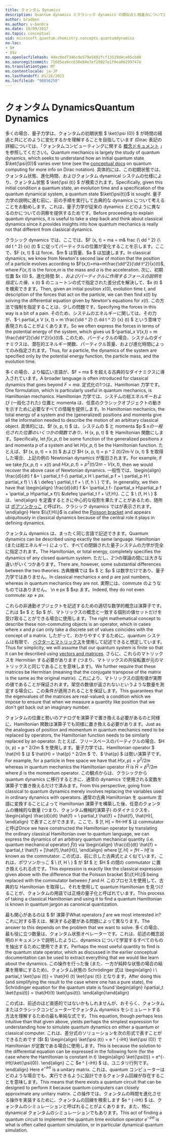 ```yaml
---
title: クォンタム Dynamics
description: Quantum dynamics とクラシック dynamics の類似点と相違点について説明します。
author: bradben
ms.author: v-benbra
ms.date: 10/09/2017
ms.topic: conceptual
uid: microsoft.quantum.chemistry.concepts.quantumdynamics
no-loc:
- Q#
- $$v
ms.openlocfilehash: 4dec0ed7346cde579e5692fcf13519d4ce05cb00
ms.sourcegitcommit: 71605ea9cc630e84e7ef29027e1f0ea06299747e
ms.translationtype: MT
ms.contentlocale: ja-JP
ms.lasthandoff: 01/26/2021
ms.locfileid: "98856258"
---
```

# <a name="quantum-dynamics"></a><span data-ttu-id="dd0ed-103">クォンタム Dynamics</span><span class="sxs-lookup"><span data-stu-id="dd0ed-103">Quantum Dynamics</span></span>

<span data-ttu-id="dd0ed-104">多くの場合、量子力学は、クォンタムの初期状態 $ \ket{\psi (0)} $ が時間の経過と共にどのように変化するかを理解することを目指しています (Dirac 表記の詳細については、「クォンタムコンピューティングに関する [概念ドキュメント](xref:microsoft.quantum.concepts.dirac) 」を参照してください)。</span><span class="sxs-lookup"><span data-stu-id="dd0ed-104">Quantum mechanics is largely the study of quantum dynamics, which seeks to understand how an initial quantum state $\ket{\psi(0)}$ varies over time (see the [conceptual docs](xref:microsoft.quantum.concepts.dirac) on quantum computing for more info on Dirac notation).</span></span>
<span data-ttu-id="dd0ed-105">具体的には、この初期状態では、クォンタム状態、進化時間、およびクォンタム dynamical システムの仕様により、クォンタム状態 $ \ket{\psi (t)} $ が検索されます。</span><span class="sxs-lookup"><span data-stu-id="dd0ed-105">Specifically, given this initial condition a quantum state, an evolution time and a specification of the quantum dynamical system, a quantum state $\ket{\psi(t)}$ is sought.</span></span>
<span data-ttu-id="dd0ed-106">量子力学の説明に進む前に、前の手順を実行して古典的な dynamics について考えることをお勧めします。これは、量子力学が従来の dynamics とどのように異なるのかについての洞察を提供するためです。</span><span class="sxs-lookup"><span data-stu-id="dd0ed-106">Before proceeding to explain quantum dynamics, it is useful to take a step back and think about classical dynamics since it provides insights into how quantum mechanics is really not that different from classical dynamics.</span></span>

<span data-ttu-id="dd0ed-107">クラシック dynamics では、ここでは、$F (x, t) = ma = m& frac {\ dd ^ 2} {\ dd t ^ 2} {x} (t) $ に従ってパーティクルの位置が変化することを示します。ここで、$F (x, t) $ は force、$m $ は質量、$a $ は加速します。</span><span class="sxs-lookup"><span data-stu-id="dd0ed-107">In classical dynamics, we know from Newton's second law of motion that the position of a particle evolves according to $F(x,t)=ma=m\frac{\dd^2}{\dd t^2}{x}(t)$, where $F(x,t)$ is the force,$m$ is the mass and $a$ is the acceleration.</span></span>
<span data-ttu-id="dd0ed-108">次に、初期位置 $x (0) $、進化時間 $t $、およびパーティクルに作用するフォースの説明を指定した後、$x (t) $ のニュートンの式で指定された差分式を解決して、$x (t) $ を検索できます。</span><span class="sxs-lookup"><span data-stu-id="dd0ed-108">Then, given an initial position $x(0)$, evolution time $t$, and description of the forces that act on the particle, we can then find $x(t)$ by solving the differential equation given by Newton's equations for $x(t)$.</span></span>
<span data-ttu-id="dd0ed-109">この方法で強制を指定することは、少しの問題です。</span><span class="sxs-lookup"><span data-stu-id="dd0ed-109">Specifying the forces in this way is a bit of a pain.</span></span>
<span data-ttu-id="dd0ed-110">そのため、システムのエネルギーに関しては、その力が、$-\ partial_x V (x, t) = m \frac{\dd ^ 2} {\ dd t ^ 2} {x} (t) $ という意味で表現されることがよくあります。</span><span class="sxs-lookup"><span data-stu-id="dd0ed-110">So we often express the forces in terms of the potential energy of the system, which gives us $-\partial_x V(x,t) = m \frac{\dd^2}{\dd t^2}{x}(t)$.</span></span>
<span data-ttu-id="dd0ed-111">このため、パーティクルの場合、システムのダイナミクスは、潜在的エネルギー関数、パーティクル質量、および進化時間によってのみ指定されます。</span><span class="sxs-lookup"><span data-stu-id="dd0ed-111">Thus, for a particle, the dynamics of the system are specified only by the potential energy function, the particle mass, and the evolution time.</span></span>

<span data-ttu-id="dd0ed-112">多くの場合、より幅広い言語が、$F = ma $ を超える古典的なダイナミクスに導入されています。</span><span class="sxs-lookup"><span data-stu-id="dd0ed-112">A broader language is often introduced for classical dynamics that goes beyond $F=ma$.</span></span>
<span data-ttu-id="dd0ed-113">定式化の1つは、Hamiltonian 力学です。</span><span class="sxs-lookup"><span data-stu-id="dd0ed-113">One formulation, which is particularly useful in quantum mechanics, is Hamiltonian mechanics.</span></span>
<span data-ttu-id="dd0ed-114">Hamiltonian 力学では、システムの総エネルギーおよび (一般化された) 位置と momenta は、任意のクラシックオブジェクトの動きを示すために必要なすべての情報を提供します。</span><span class="sxs-lookup"><span data-stu-id="dd0ed-114">In Hamiltonian mechanics, the total energy of a system and the (generalized) positions and momenta give all the information needed to describe the motion of an arbitrary classical object.</span></span>
<span data-ttu-id="dd0ed-115">具体的には、$f (x, p, t) $ は、システムの $ と momenta $p $ $x の一般化された位置のいくつかの関数であり、$H (x, p, t) $ を Hamiltonian 関数にします。</span><span class="sxs-lookup"><span data-stu-id="dd0ed-115">Specifically, let $f(x,p,t)$ be some function of the generalized positions $x$ and momenta $p$ of a system and let $H(x,p,t)$ be the Hamiltonian function.</span></span>
<span data-ttu-id="dd0ed-116">たとえば、$f (x, p, t) = x (t) $ および $H (x, p, t) = p ^ 2 (t)/2m-V (x, t) $ を取得した場合、上記の例の Newtonian dynamics が復旧されます。</span><span class="sxs-lookup"><span data-stu-id="dd0ed-116">For example, if we take $f(x,p,t)= x(t)$ and $H(x,p,t)=p^2(t)/2m - V(x,t)$, then we would recover the above case of Newtonian dynamics.</span></span>
<span data-ttu-id="dd0ed-117">一般性では、\begin{align} \frac{d}{dt} f &= \ partial_t f-(\ partial_x H \ partial_p f + \ partial_p H \ partial_x f) \\ \\ & \ defeq \ partial_t f + \\ {f, h \\ } です。</span><span class="sxs-lookup"><span data-stu-id="dd0ed-117">In generality, we then have that \begin{align} \frac{d}{dt} f &= \partial_t f- (\partial_x H\partial_p f + \partial_p H\partial_x f)\\\\ &\defeq \partial_t f + \\{f,H\\}.</span></span>
<span data-ttu-id="dd0ed-118">ここ $ \\ {f, H \\ } $ は、\end{align} を定義するときに中心的な役割を果たすことがあるため、随所は [ポアソンかっこ](https://en.wikipedia.org/wiki/Poisson_bracket) と呼ばれ、クラシック dynamics ではが表示されます。</span><span class="sxs-lookup"><span data-stu-id="dd0ed-118">\end{align} Here $\\{f,H\\}$ is called the [Poisson bracket](https://en.wikipedia.org/wiki/Poisson_bracket) and appears ubiquitously in classical dynamics because of the central role it plays in defining dynamics.</span></span>

<span data-ttu-id="dd0ed-119">クォンタム dynamics は、まったく同じ言語で記述できます。</span><span class="sxs-lookup"><span data-stu-id="dd0ed-119">Quantum dynamics can be described using exactly the same language.</span></span>
<span data-ttu-id="dd0ed-120">Hamiltonian (または総エネルギー) によって、すべての閉鎖された量子システムの力学が完全に指定されます。</span><span class="sxs-lookup"><span data-stu-id="dd0ed-120">The Hamiltonian, or total energy, completely specifies the dynamics of any closed quantum system.</span></span>
<span data-ttu-id="dd0ed-121">ただし、2つの理論の間には大きな違いがいくつかあります。</span><span class="sxs-lookup"><span data-stu-id="dd0ed-121">There are, however, some substantial differences between the two theories.</span></span>
<span data-ttu-id="dd0ed-122">古典機構では $x $ と $p $ は数字だけであり、量子力学ではありません。</span><span class="sxs-lookup"><span data-stu-id="dd0ed-122">In classical mechanics $x$ and $p$ are just numbers, whereas in quantum mechanics they are not.</span></span>
<span data-ttu-id="dd0ed-123">実際には、commute のようなものではありません。 \n e px $ $xp ます。</span><span class="sxs-lookup"><span data-stu-id="dd0ed-123">Indeed, they do not even commute: $xp \ne px$.</span></span>

<span data-ttu-id="dd0ed-124">これらの非通勤オブジェクトを記述するための適切な数学的概念は演算子です。これは $x $ と $p $ が、マトリックスの概念と一致する個別の値セットだけを受け取ることができる場合に使用します。</span><span class="sxs-lookup"><span data-stu-id="dd0ed-124">The right mathematical concept to describe these non-commuting objects is an operator, which in cases where $x$ and $p$ can only take a discrete set of values coincides with the concept of a matrix.</span></span>
<span data-ttu-id="dd0ed-125">したがって、わかりやすくするために、quantum システムは有限で、 [ベクターとマトリックス](xref:microsoft.quantum.concepts.vectors)を使用して記述できると想定しています。</span><span class="sxs-lookup"><span data-stu-id="dd0ed-125">Thus for simplicity, we will assume that our quantum system is finite so that it can be described using [vectors and matrices](xref:microsoft.quantum.concepts.vectors).</span></span>
<span data-ttu-id="dd0ed-126">さらに、これらのマトリックスを Hermitian する必要があります (つまり、マトリックスの共役転置が元のマトリックスと同じであることを意味します)。</span><span class="sxs-lookup"><span data-stu-id="dd0ed-126">We further require that these matrices be Hermitian (meaning that the conjugate transpose of the matrix is the same as the original matrix).</span></span>
<span data-ttu-id="dd0ed-127">これにより、マトリックスの固有値が実際の値であることが保証されます。架空の数値が返されないというような数量を測定する場合に、この条件が適用されることを保証します。</span><span class="sxs-lookup"><span data-stu-id="dd0ed-127">This guarantees that the eigenvalues of the matrices are real-valued; a condition which we impose to ensure that when we measure a quantity like position that we don't get back out an imaginary number.</span></span>

<span data-ttu-id="dd0ed-128">クォンタムの位置と勢いのアナログを演算子で置き換える必要があるのと同様に、Hamiltonian 関数は演算子でも同様に置き換える必要があります。</span><span class="sxs-lookup"><span data-stu-id="dd0ed-128">Just as the analogues of position and momentum in quantum mechanics need to be replaced by operators, the Hamiltonian function needs to be similarly replaced by an operator.</span></span>
<span data-ttu-id="dd0ed-129">たとえば、フリースペースのパーティクルの場合、$H (x, p) = p ^ 2/2m $ を使用します。量子力学では、Hamiltonian operator $ \hat{H} $ は $ \hat{H} = \hat{p} ^ 2/2m $ で、$ \hat{p} $ は勢い演算子です。</span><span class="sxs-lookup"><span data-stu-id="dd0ed-129">For example, for a particle in free space we have that $H(x,p) = p^2/2m$ whereas in quantum mechanics the Hamiltonian operator $\hat{H}$ is $\hat{H}= \hat{p}^2/2m$ where $\hat{p}$ is the momentum operator.</span></span>
<span data-ttu-id="dd0ed-130">この観点からは、クラシックから quantum dynamics に移行するときに、通常の dynamics で使用される変数を演算子で置き換えるだけで済みます。</span><span class="sxs-lookup"><span data-stu-id="dd0ed-130">From this perspective, going from classical to quantum dynamics merely involves replacing the variables used in ordinary dynamics with operators.</span></span>
<span data-ttu-id="dd0ed-131">通常の古典 Hamiltonian を quantum 言語に変換することによって Hamiltonian 演算子を構築した後、任意のクォンタムの機械的な数量 (つまり、クォンタム機械的演算子) のダイナミクスを、\begin{align} \frac{d}{dt} \hat{f} = \ partial_t \hat{f} + [\hat{f}, \hat{H}], \end{align} で表すことができます。ここで、$ [f, H] = fH-Hf $ は commutator と呼ば</span><span class="sxs-lookup"><span data-stu-id="dd0ed-131">Once we have constructed the Hamiltonian operator by translating the ordinary classical Hamiltonian over to quantum language, we can express the dynamics of an arbitrary quantum mechanical quantity (i.e. quantum mechanical operator) $\hat{f}(t)$ via \begin{align} \frac{d}{dt} \hat{f} = \partial_t \hat{f} + [\hat{f},\hat{H}], \end{align} where $[f,H] = fH -Hf$ is known as the commutator.</span></span>
<span data-ttu-id="dd0ed-132">この式は、前に示した古典式とよく似ています。これは、ポワソンかっこ $ \\ {f, H \\ } $ が $f $ と $H $ の間の commutator に置き換えられる点です。</span><span class="sxs-lookup"><span data-stu-id="dd0ed-132">This expression is exactly like the classical expression given above with the difference that the Poisson bracket $\\{f,H\\}$ being replaced with the commutator between $f$ and $H$.</span></span>
<span data-ttu-id="dd0ed-133">このプロセスを使用して、古典的な Hamiltonian を取得し、それを使用して quantum Hamiltonian を見つけることが、クォンタムの用語では正規の量子化と呼ばれています。</span><span class="sxs-lookup"><span data-stu-id="dd0ed-133">This process of taking a classical Hamiltonian and using it to find a quantum Hamiltonian is known in quantum jargon as canonical quantization.</span></span>

<span data-ttu-id="dd0ed-134">最も関心があるのは $ $f 演算子</span><span class="sxs-lookup"><span data-stu-id="dd0ed-134">What operators $f$ are we most interested in?</span></span>  <span data-ttu-id="dd0ed-135">これに対する答えは、解決する必要がある問題によって異なります。</span><span class="sxs-lookup"><span data-stu-id="dd0ed-135">The answer to this depends on the problem that we want to solve.</span></span>
<span data-ttu-id="dd0ed-136">多くの場合、最も役に立つ数量は、クォンタム状態オペレーターです。これは、前述の概念説明のドキュメントで説明したように、dynamics について学習するすべてのものを抽出するために使用できます。</span><span class="sxs-lookup"><span data-stu-id="dd0ed-136">Perhaps the most useful quantity to find is the quantum state operator, which as discussed in the earlier conceptual documentation can be used to extract everything that we would like learn about the dynamics.</span></span>
<span data-ttu-id="dd0ed-137">この操作を行った後 (また、一方が純粋な状態の場合の結果を簡単にするため)、クォンタム状態の Schrödinger 式は \begin{align} i \ partial_t \ket{\psi (t)} = \hat{H} (t) \ket{\psi (t)} となります。</span><span class="sxs-lookup"><span data-stu-id="dd0ed-137">After doing this (and simplifying the result to the case where one has a pure state), the Schrödinger equation for the quantum state is found \begin{align} i\partial_t \ket{\psi(t)} = \hat{H}(t) \ket{\psi(t)}.</span></span>
<span data-ttu-id="dd0ed-138">\end{align}</span><span class="sxs-lookup"><span data-stu-id="dd0ed-138">\end{align}</span></span>

<span data-ttu-id="dd0ed-139">この式は、前述のほど直感的ではないかもしれませんが、おそらく、クォンタムまたはクラシックコンピューターでクォンタム dynamics をシミュレートする方法を理解するための最も単純な式です。</span><span class="sxs-lookup"><span data-stu-id="dd0ed-139">This equation, though perhaps less intuitive than that given above, yields perhaps the simplest expression for understanding how to simulate quantum dynamics on either a quantum or classical computer.</span></span>
<span data-ttu-id="dd0ed-140">これは、差分式のソリューションを次の形式で表すことができるためです ($t $) \begin{align} \ket{\psi (t)} = e ^ {-iHt} \ket{\psi (0)} で Hamiltonian が定数である場合に使用します。</span><span class="sxs-lookup"><span data-stu-id="dd0ed-140">This is because the solution to the differential equation can be expressed in the following form (for the case where the Hamiltonian is constant in $t$) \begin{align} \ket{\psi(t)} = e^{-iHt}\ket{\psi(0)}.</span></span>
<span data-ttu-id="dd0ed-141">\end{align} ここ $e ^ {-iHt} $ は、ユニタリ行列です。</span><span class="sxs-lookup"><span data-stu-id="dd0ed-141">\end{align} Here $e^{-iHt}$ is a unitary matrix.</span></span>
<span data-ttu-id="dd0ed-142">これは、quantum コンピューターはどのような場合でも、実行できるように設計できるクォンタム回線が存在することを意味します。</span><span class="sxs-lookup"><span data-stu-id="dd0ed-142">This means that there exists a quantum circuit that can be designed to perform it because quantum computers can closely approximate any unitary matrix.</span></span>
<span data-ttu-id="dd0ed-143">この操作では、クォンタムの時間を進化させる操作を実装するために、クォンタムの回線を検索します $e ^ {-iHt} $ は、クォンタムのシミュレーションと呼ばれることがよくあります。また、特に dynamical クォンタムのシミュレーションでもあります。</span><span class="sxs-lookup"><span data-stu-id="dd0ed-143">This act of finding a quantum circuit to implement the quantum time evolution operator $e^{-iHt}$ is what is often called quantum simulation, or in particular dynamical quantum simulation.</span></span>
